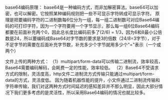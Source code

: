 base64编码原理：
base64是一种编码方式，而非加解密算法。base64可以加密，也可以解密。它按照某种编码规则把一些不可显示字符转成可显示字符。
原理是把要编码字符的二进制数每6位分为一组，每一组二进制数可对应Base64编码的可打印字符，因为一个字符要用一个字节显示，那么每一组6位Base64编码都要在前面补充两个0，因此总长度比编码前多了(2/6) = 1/3，因为6和8最小公倍数是24，所以要编码成Base64对字节数的要求是3的倍数（24/8=3字节），对于不足字节的需要在后面补充字节数，补充多少个字节就用多少个"="表示（一个或两个）

文件上传的两种方式：
（1）multipart/form-data可以传输二进制流，效率较高，Base64需要编码解码，会耗费一定的性能，效率较低。
（2）Base64不受请求方式的限制，灵活度高，http文件二进制流方式传输只能通过multipart/form-data的方式，灵活度低。
因为随着机器性能的提升，小文件通过二进制流传输和字符串传输，我们对这两种方式时间延迟的感知差异并不那么明显，因此大部分情况下我们更多考虑的是灵活性，所以采用Base64编码的情况也就比较多。

